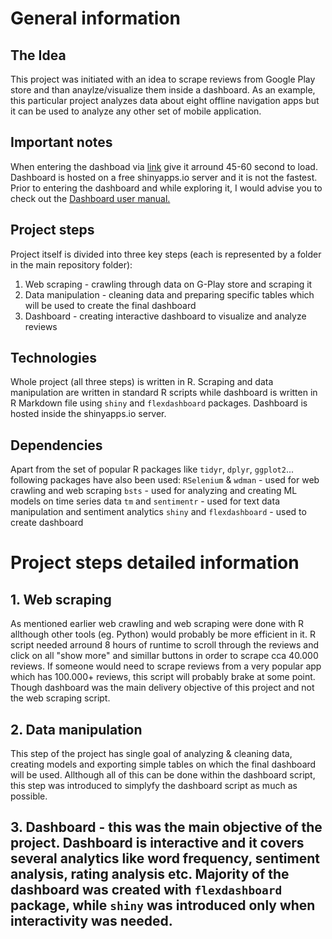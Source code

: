 # General information
## The Idea
This project was initiated with an idea to scrape reviews from Google Play store and than anaylze/visualize them inside a dashboard. As an example, this particular project analyzes data about eight offline navigation apps but it can be used to analyze any other set of mobile application.

## Important notes
When entering the dashboad via [link](https://fsviben.shinyapps.io/offline_navigation_dashboard/) give it arround 45-60 second to load. Dashboard is hosted on a free shinyapps.io server and it is not the fastest.
Prior to entering the dashboard and while exploring it, I would advise you to check out the [Dashboard user manual.](https://documentcloud.adobe.com/link/review?uri=urn:aaid:scds:US:bd0dcada-2734-44f6-b9ae-b203feb24874#pageNum=1)

## Project steps
Project itself is divided into three key steps (each is represented by a folder in the main repository folder):
  1. Web scraping - crawling through data on G-Play store and scraping it
  2. Data manipulation - cleaning data and preparing specific tables which will be used to create the final dashboard
  3. Dashboard - creating interactive dashboard to visualize and analyze reviews

## Technologies
Whole project (all three steps) is written in R.
Scraping and data manipulation are written in standard R scripts while dashboard is written in R Markdown file using `shiny` and `flexdashboard` packages.
Dashboard is hosted inside the shinyapps.io server.

## Dependencies
Apart from the set of popular R packages like `tidyr`, `dplyr`, `ggplot2`... following packages have also been used:
`RSelenium` & `wdman` - used for web crawling and web scraping
`bsts` - used for analyzing and creating ML models on time series data
`tm` and `sentimentr` - used for text data manipulation and sentiment analytics
`shiny` and `flexdashboard` - used to create dashboard

# Project steps detailed information
## 1. Web scraping
As mentioned earlier web crawling and web scraping were done with R allthough other tools (eg. Python) would probably be more efficient in it.
R script needed arround 8 hours of runtime to scroll through the reviews and click on all "show more" and simillar buttons in order to scrape cca 40.000 reviews. If someone would need to scrape reviews from a very popular app which has 100.000+ reviews, this script will probably brake at some point. Though dashboard was the main delivery objective of this project and not the web scraping script.

## 2. Data manipulation
This step of the project has single goal of analyzing & cleaning data, creating models and exporting simple tables on which the final dashboard will be used. Allthough all of this can be done within the dashboard script, this step was introduced to simplyfy the dashboard script as much as possible.

## 3. Dashboard - this was the main objective of the project. Dashboard is interactive and it covers several analytics like word frequency, sentiment analysis, rating analysis etc. Majority of the dashboard was created with `flexdashboard` package, while `shiny` was introduced only when interactivity was needed.


